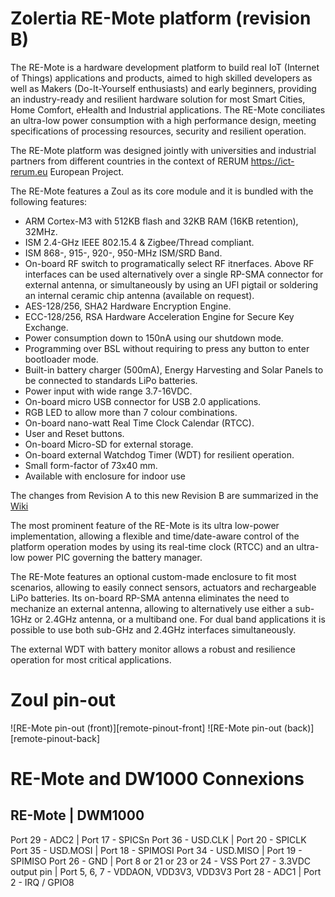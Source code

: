 Zolertia RE-Mote platform (revision B)
============================================

The RE-Mote is a hardware development platform to build real IoT (Internet of Things) applications and products, aimed to high skilled developers as well as Makers (Do-It-Yourself enthusiasts) and early beginners, providing an industry-ready and resilient hardware solution for most Smart Cities, Home Comfort, eHealth and Industrial applications.  The RE-Mote conciliates an ultra-low power consumption with a high performance design, meeting specifications of processing resources, security and resilient operation.

The RE-Mote platform was designed jointly with universities and industrial partners from different countries in the context of RERUM <https://ict-rerum.eu> European Project.

The RE-Mote features a Zoul as its core module and it is bundled with the following features:

* ARM Cortex-M3 with 512KB flash and 32KB RAM (16KB retention), 32MHz.
* ISM 2.4-GHz IEEE 802.15.4 & Zigbee/Thread compliant.
* ISM 868-, 915-, 920-, 950-MHz ISM/SRD Band.
* On-board RF switch to programatically select RF itnerfaces.  Above RF interfaces can be used alternatively over a single RP-SMA connector for external antenna, or simultaneously by using an UFl pigtail or soldering an internal ceramic chip antenna (available on request).
* AES-128/256, SHA2 Hardware Encryption Engine.
* ECC-128/256, RSA Hardware Acceleration Engine for Secure Key Exchange.
* Power consumption down to 150nA using our shutdown mode.
* Programming over BSL without requiring to press any button to enter bootloader mode.
* Built-in battery charger (500mA), Energy Harvesting and Solar Panels to be connected to standards LiPo batteries.
* Power input with wide range 3.7-16VDC.
* On-board micro USB connector for USB 2.0 applications.
* RGB LED to allow more than 7 colour combinations.
* On-board nano-watt Real Time Clock Calendar (RTCC).
* User and Reset buttons.
* On-board Micro-SD for external storage.
* On-board external Watchdog Timer (WDT) for resilient operation.
* Small form-factor of 73x40 mm.
* Available with enclosure for indoor use

The changes from Revision A to this new Revision B are summarized in the [Wiki](https://github.com/Zolertia/Resources/wiki/RE-Mote:-Enhancements-from-Rev.A-to-Rev.B)

The most prominent feature of the RE-Mote is its ultra low-power implementation, allowing a flexible and time/date-aware control of the platform operation modes by using its real-time clock (RTCC) and an ultra-low power PIC governing the battery manager.

The RE-Mote features an optional custom-made enclosure to fit most scenarios, allowing to easily connect sensors, actuators and rechargeable LiPo batteries.  Its on-board RP-SMA antenna eliminates the need to mechanize an external antenna, allowing to alternatively use either a sub-1GHz or 2.4GHz antenna, or a multiband one.  For dual band applications it is possible to use both sub-GHz and 2.4GHz interfaces simultaneously.

The external WDT with battery monitor allows a robust and resilience operation for most critical applications.

Zoul pin-out
=============

![RE-Mote pin-out (front)][remote-pinout-front]
![RE-Mote pin-out (back)][remote-pinout-back]


RE-Mote and DW1000 Connexions
===========
RE-Mote | DWM1000
----------------
Port 29 - ADC2 | Port 17 - SPICSn
Port 36 - USD.CLK | Port 20 - SPICLK 
Port 35 - USD.MOSI | Port 18 - SPIMOSI
Port 34 - USD.MISO | Port 19 - SPIMISO
Port 26 - GND | Port 8 or 21 or 23 or 24 - VSS
Port 27 - 3.3VDC output pin | Port 5, 6, 7 - VDDAON, VDD3V3, VDD3V3
Port 28 - ADC1 | Port 2 - IRQ / GPIO8